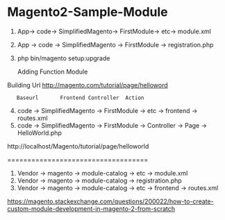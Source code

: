 # Magento2-Sample-Module

1. App-> code-> SimplifiedMagento-> FirstModule-> etc-> module.xml
2. App -> code -> SimplifiedMagento -> FirstModule -> registration.php

3. php bin/magento setup:upgrade

     Adding Function Module
  
  Building Url
  http://magento.com/tutorial/page/helloword
  
       Baseurl       Frontend Controller  Action
       
 4. code -> SimplifiedMagento -> FirstModule -> etc -> frontend -> routes.xml
 5. code -> SimplifiedMagento -> FirstModule -> Controller -> Page -> HelloWorld.php

http://localhost/Magento/tutorial/page/helloworld


===================================

1. Vendor -> magento -> module-catalog -> etc -> module.xml
2. Vendor -> magento -> module-catalog -> registration.php
3. Vendor -> magento -> module-catalog -> etc -> frontend -> routes.xml






https://magento.stackexchange.com/questions/200022/how-to-create-custom-module-development-in-magento-2-from-scratch
